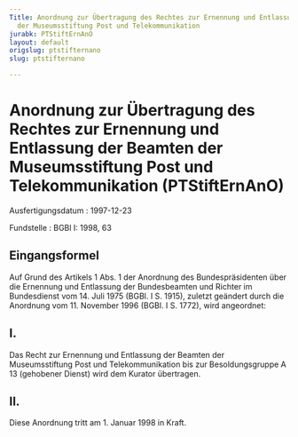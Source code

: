 ```yaml
---
Title: Anordnung zur Übertragung des Rechtes zur Ernennung und Entlassung der Beamten
  der Museumsstiftung Post und Telekommunikation
jurabk: PTStiftErnAnO
layout: default
origslug: ptstifternano
slug: ptstifternano

---
```


# Anordnung zur Übertragung des Rechtes zur Ernennung und Entlassung der Beamten der Museumsstiftung Post und Telekommunikation (PTStiftErnAnO)

Ausfertigungsdatum
:   1997-12-23

Fundstelle
:   BGBl I: 1998, 63



## Eingangsformel

Auf Grund des Artikels 1 Abs. 1 der Anordnung des Bundespräsidenten über die Ernennung und Entlassung der Bundesbeamten und Richter im Bundesdienst vom 14. Juli 1975 (BGBl. I S. 1915), zuletzt geändert durch die Anordnung vom 11. November 1996 (BGBl. I S. 1772), wird angeordnet:


## I.

Das Recht zur Ernennung und Entlassung der Beamten der Museumsstiftung Post und Telekommunikation bis zur Besoldungsgruppe A 13 (gehobener Dienst) wird dem Kurator übertragen.


## II.

Diese Anordnung tritt am 1. Januar 1998 in Kraft.

